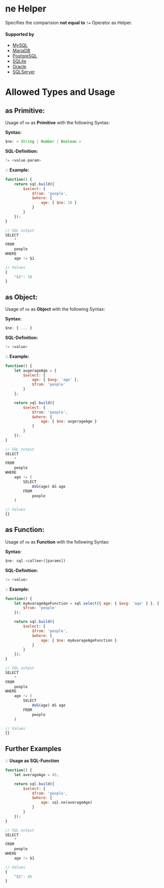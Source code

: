 # ne Helper
Specifies the comparision **not equal to** `!=` Operator as Helper.

#### Supported by
- [MySQL](https://dev.mysql.com/doc/refman/5.7/en/func-op-summary-ref.html)
- [MariaDB](https://mariadb.com/kb/en/library/not-equal/)
- [PostgreSQL](https://www.postgresql.org/docs/9.5/static/functions-comparison.html)
- [SQLite](https://sqlite.org/lang_expr.html)
- [Oracle](https://docs.oracle.com/html/A95915_01/sqopr.htm#sthref149)
- [SQLServer](https://docs.microsoft.com/en-US/sql/t-sql/language-elements/not-equal-to-transact-sql-exclamation)

# Allowed Types and Usage

## as Primitive:

Usage of `ne` as **Primitive** with the following Syntax:

**Syntax:**

```javascript
$ne: < String | Number | Boolean >
```

**SQL-Definition:**
```javascript
!= <value-param>
```

:bulb: **Example:**
```javascript
function() {
    return sql.build({
        $select: {
            $from: 'people',
            $where: {
                age: { $ne: 18 }
            }
        }
    });
}

// SQL output
SELECT
    *
FROM
    people
WHERE
    age != $1

// Values
{
    "$1": 18
}
```

## as Object:

Usage of `ne` as **Object** with the following Syntax:

**Syntax:**

```javascript
$ne: { ... }
```

**SQL-Definition:**
```javascript
!= <value>
```

:bulb: **Example:**
```javascript
function() {
    let avgerageAge = {
        $select: {
            age: { $avg: 'age' },
            $from: 'people'
        }
    };

    return sql.build({
        $select: {
            $from: 'people',
            $where: {
                age: { $ne: avgerageAge }
            }
        }
    });
}

// SQL output
SELECT
    *
FROM
    people
WHERE
    age != (
        SELECT
            AVG(age) AS age
        FROM
            people
    )

// Values
{}
```

## as Function:

Usage of `ne` as **Function** with the following Syntax:

**Syntax:**

```javascript
$ne: sql.<callee>([params])
```

**SQL-Definition:**
```javascript
!= <value>
```

:bulb: **Example:**
```javascript
function() {
    let myAvarageAgeFunction = sql.select({ age: { $avg: 'age' } }, {
        $from: 'people'
    });

    return sql.build({
        $select: {
            $from: 'people',
            $where: {
                age: { $ne: myAvarageAgeFunction }
            }
        }
    });
}

// SQL output
SELECT
    *
FROM
    people
WHERE
    age != (
        SELECT
            AVG(age) AS age
        FROM
            people
    )

// Values
{}
```

## Further Examples

:bulb: **Usage as SQL-Function**
```javascript
function() {
    let averageAge = 45;

    return sql.build({
        $select: {
            $from: 'people',
            $where: {
                age: sql.ne(averageAge)
            }
        }
    });
}

// SQL output
SELECT
    *
FROM
    people
WHERE
    age != $1

// Values
{
    "$1": 45
}
```

